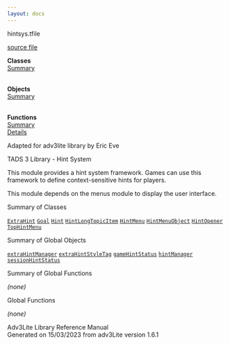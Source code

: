 ```yaml
---
layout: docs
---
```

<span class="title">hintsys.t</span><span class="type">file</span>

[source file](../source/hintsys.t.html)

**Classes**  
[Summary](#_ClassSummary_)  
 

**Objects**  
[Summary](#_ObjectSummary_)  
 

**Functions**  
[Summary](#_FunctionSummary_)  
[Details](#_Functions_)



Adapted for adv3lite library by Eric Eve

TADS 3 Library - Hint System

This module provides a hint system framework. Games can use this
framework to define context-sensitive hints for players.

This module depends on the menus module to display the user interface.



<span id="_ClassSummary_"></span>



<span class="hdln">Summary of Classes</span>  



[`ExtraHint`](../object/ExtraHint.html) [`Goal`](../object/Goal.html) [`Hint`](../object/Hint.html) [`HintLongTopicItem`](../object/HintLongTopicItem.html) [`HintMenu`](../object/HintMenu.html) [`HintMenuObject`](../object/HintMenuObject.html) [`HintOpener`](../object/HintOpener.html) [`TopHintMenu`](../object/TopHintMenu.html)
<span id="_ObjectSummary_"></span>



<span class="hdln">Summary of Global Objects</span>  



[`extraHintManager`](../object/extraHintManager.html) [`extraHintStyleTag`](../object/extraHintStyleTag.html) [`gameHintStatus`](../object/gameHintStatus.html) [`hintManager`](../object/hintManager.html) [`sessionHintStatus`](../object/sessionHintStatus.html)
<span id="FunctionSummary_"></span>



<span class="hdln">Summary of Global Functions</span>  



*(none)* <span id="_Functions_"></span>



<span class="hdln">Global Functions</span>  



*(none)*



Adv3Lite Library Reference Manual  
Generated on 15/03/2023 from adv3Lite version 1.6.1


